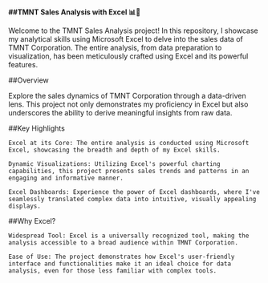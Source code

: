 **##TMNT Sales Analysis with Excel 📊🏢**

Welcome to the TMNT Sales Analysis project! In this repository, I showcase my analytical skills using Microsoft Excel to delve into the sales data of TMNT Corporation. The entire analysis, from data 
preparation to visualization, has been meticulously crafted using Excel and its powerful features.

##Overview

Explore the sales dynamics of TMNT Corporation through a data-driven lens. This project not only demonstrates my proficiency in Excel but also underscores the ability to derive meaningful insights from raw data.

##Key Highlights

    Excel at its Core: The entire analysis is conducted using Microsoft Excel, showcasing the breadth and depth of my Excel skills.

    Dynamic Visualizations: Utilizing Excel's powerful charting capabilities, this project presents sales trends and patterns in an engaging and informative manner.

    Excel Dashboards: Experience the power of Excel dashboards, where I've seamlessly translated complex data into intuitive, visually appealing displays.

##Why Excel?

    Widespread Tool: Excel is a universally recognized tool, making the analysis accessible to a broad audience within TMNT Corporation.

    Ease of Use: The project demonstrates how Excel's user-friendly interface and functionalities make it an ideal choice for data analysis, even for those less familiar with complex tools.
    
